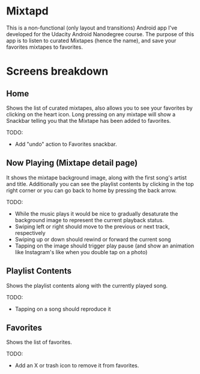# Mixtapd
This is a non-functional (only layout and transitions) Android app I've developed for the Udacity Android Nanodegree course.
The purpose of this app is to listen to curated Mixtapes (hence the name), and save your favorites mixtapes to favorites.

# Screens breakdown
## Home
Shows the list of curated mixtapes, also allows you to see your favorites by clicking on the heart icon.
Long pressing on any mixtape will show a Snackbar telling you that the Mixtape has been added to favorites.

TODO:
- Add "undo" action to Favorites snackbar.

## Now Playing (Mixtape detail page)
It shows the mixtape background image, along with the first song's artist and title. Additionally you can
see the playlist contents by clicking in the top right corner or you can go back to home by pressing the back arrow.

TODO:
- While the music plays it would be nice to gradually desaturate the background image to represent the current playback status.
- Swiping left or right should move to the previous or next track, respectively
- Swiping up or down should rewind or forward the current song
- Tapping on the image should trigger play pause (and show an animation like Instagram's like when you double tap on a photo)

## Playlist Contents
Shows the playlist contents along with the currently played song.

TODO:
- Tapping on a song should reproduce it

## Favorites
Shows the list of favorites.

TODO:
- Add an X or trash icon to remove it from favorites.
